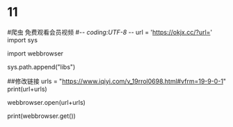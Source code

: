 # 11
 #爬虫 免费观看会员视频
#-*- coding:UTF-8 -*-
url = 'https://okjx.cc/?url='
import sys

import webbrowser

sys.path.append("libs")

##修改链接
urls = "https://www.iqiyi.com/v_19rrol0698.html#vfrm=19-9-0-1"
print(url+urls)

webbrowser.open(url+urls)

print(webbrowser.get())

